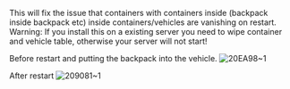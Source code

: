 This will fix the issue that containers with containers inside (backpack inside backpack etc) inside containers/vehicles are vanishing on restart.
Warning: If you install this on a existing server you need to wipe container and vehicle table, otherwise your server will not start!


Before restart and putting the backpack into the vehicle.
![20EA98~1](https://github.com/user-attachments/assets/29401967-e8a1-4662-8782-1251f5587c7b)

After restart
![209081~1](https://github.com/user-attachments/assets/402962a2-59c1-4474-8634-9082b0f45e32)
